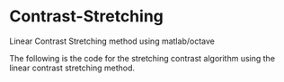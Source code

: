 # Contrast-Stretching
Linear Contrast Stretching method using matlab/octave

The following is the code for the stretching contrast algorithm using the linear contrast stretching method.
